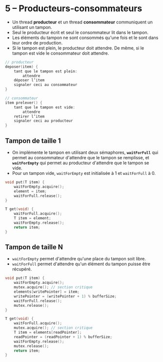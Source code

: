 # 5 – Producteurs-consommateurs

* Un thread **producteur** et un thread **consommateur** communiquent un utilisant un tampon.
* Seul le producteur écrit et seul le consommateur lit dans le tampon.
* Les éléments du tampon ne sont consommés qu'une fois et le sont dans leur ordre de production.
* Si le tampon est plein, le producteur doit attendre. De même, si le tampon est vide le consommateur doit attendre.

```cpp
// producteur
deposer(item) {
    tant que le tampon est plein:
        attendre
    déposer l’item
    signaler ceci au consommateur
}

// consommateur
item prelever() {
    tant que le tampon est vide:
        attendre
    retirer l’item
    signaler ceci au producteur
}
```

## Tampon de taille 1

* On implémente le tampon en utilisant deux sémaphores, **`waitForFull`** qui permet au consommateur d'attendre que le tampon se remplisse, et **`waitForEmpty`** qui permet au producteur d'attendre que le tampon se vide.
* Pour un tampon vide, `waitForEmpty` est initialisée à 1 et `waitForFull` à 0.

```cpp
void put(T item) {
    waitForEmpty.acquire();
    element = item;
    waitForFull.release();
}

T get(void) {
    waitForFull.acquire();
    T item = element;
    waitForEmpty.release();
    return item;
}
```

## Tampon de taille N

* `waitForEmpty` permet d'attendre qu'une place du tampon soit libre.
* `waitForFull` permet d'attendre qu'un élément du tampon puisse être récupéré.

```cpp
void put(T item) {
    waitForEmpty.acquire();
    mutex.acquire(); // section critique
    elements[writePointer] = item;
    writePointer = (writePointer + 1) % bufferSize;
    waitForFull.release();
    mutex.release();
}

T get(void) {
    waitForFull.acquire();
    mutex.acquire(); // section critique
    T item = elements[readPointer];
    readPointer = (readPointer + 1) % bufferSize;
    waitForEmpty.release();
    mutex.release();
    return item;
}
```
